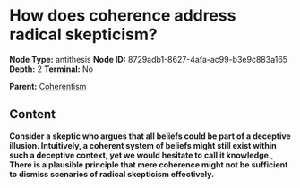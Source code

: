 # How does coherence address radical skepticism?

**Node Type:** antithesis
**Node ID:** 8729adb1-8627-4afa-ac99-b3e9c883a165
**Depth:** 2
**Terminal:** No

**Parent:** [Coherentism](coherentism.md)

## Content

**Consider a skeptic who argues that all beliefs could be part of a deceptive illusion. Intuitively, a coherent system of beliefs might still exist within such a deceptive context, yet we would hesitate to call it knowledge.**, **There is a plausible principle that mere coherence might not be sufficient to dismiss scenarios of radical skepticism effectively.**
